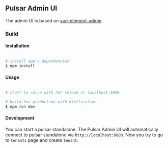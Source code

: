 ## Pulsar Admin UI

The admin UI is based on [vue-element-admin](https://panjiachen.github.io/vue-element-admin/#/dashboard).

### Build

#### Installation

```bash

# install app's dependencies
$ npm install


```

#### Usage

```bash

# start to serve with hot reload at localhost:3000

# build for production with minification
$ npm run dev

```

#### Development

You can start a pulsar standalone. The Pulsar Admin UI will automatically connect to pulsar standalone via `http://localhost:8080`. Now you try to go to `tenants` page and create `tenant`.